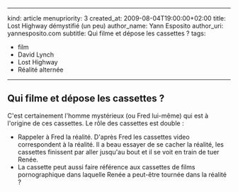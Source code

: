 -----
kind: article
menupriority: 3
created_at: 2009-08-04T19:00:00+02:00
title: Lost Highway démystifié (un peu) 
author_name: Yann Esposito
author_uri: yannesposito.com
subtitle: Qui filme et dépose les cassettes ?
tags:
  - film
  - David Lynch
  - Lost Highway
  - Réalité alternée

-----

## Qui filme et dépose les cassettes ?



C'est certainement l'homme mystérieux (ou Fred lui-même) qui est à l'origine de ces cassettes.
Le rôle des cassettes est double : 


+ Rappeler à Fred la réalité. D'après Fred les cassettes video correspondent à la réalité.  Il a beau essayer de se cacher la réalité, les cassettes finissent par aller jusqu'au bout et il se voit en train de tuer Renée.
+ La cassette peut aussi faire référence aux cassettes de films pornographique dans laquelle Renée a peut-être tournée dans la réalité ?
